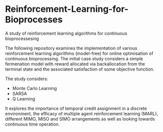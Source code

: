 # Reinforcement-Learning-for-Bioprocesses
A study of reinforcement learning algorithms for continuous bioprocessesing

The following repository examines the implementation of various reinforcement learning algorithms (model-free) for online optimisation of continuous bioprocessing. The initial case study considers a simple fermenation model with reward allocated via backallocation from the terminal state and the associated satisfaction of some objective function.

The study considers:

 - Monte Carlo Learning 
 - SARSA
 - Q Learning

It explores the importance of temporal credit assignment in a discrete environment, the efficacy of multiple agent reinforcement learning  (MARL), different MIMO, MISO and SIMO arrangements as well as looking towards continuous time operation. 
